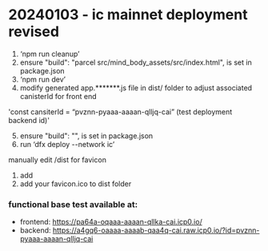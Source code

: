 # 20240103 - ic mainnet deployment revised

1. ‘npm run cleanup’
2. ensure "build": "parcel src/mind_body_assets/src/index.html", is set in package.json
3. ‘npm run dev’
4. modify generated app.*******.js file in dist/ folder to adjust associated canisterId for front end

'const cansiterId = “pvznn-pyaaa-aaaan-qlljq-cai” (test deployment backend id)'

5. ensure "build": "", is set in package.json
6. run ‘dfx deploy --network ic’

manually edit /dist for favicon
1. add  <link rel="icon" href="./favicon.ico" />
2. add your favicon.ico to dist folder

### functional base test available at:
* frontend: https://pa64a-oqaaa-aaaan-qllka-cai.icp0.io/
* backend: https://a4gq6-oaaaa-aaaab-qaa4q-cai.raw.icp0.io/?id=pvznn-pyaaa-aaaan-qlljq-cai